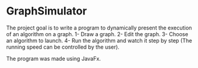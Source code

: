 # GraphSimulator
The project goal is to write a program to dynamically present the execution of an algorithm on a graph.
1- Draw a graph.
2- Edit the graph.
3- Choose an algorithm to launch.
4- Run the algorithm and watch it step by step (The running speed can be controlled by the user).

The program was made using JavaFx.
